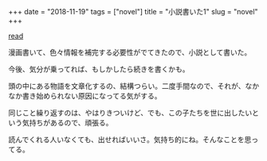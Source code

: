+++
date = "2018-11-19"
tags = ["novel"]
title = "小説書いた1"
slug = "novel"
+++

[read](https://yui.syui.ai/)

漫画書いて、色々情報を補完する必要性がでてきたので、小説として書いた。

今後、気分が乗ってれば、もしかしたら続きを書くかも。

頭の中にある物語を文章化するの、結構つらい。二度手間なので、それが、なかなか書き始められない原因になってる気がする。

同じこと繰り返すのは、やはりきついけど、でも、この子たちを世に出したいという気持ちがあるので、頑張る。

読んでくれる人いなくても、出せればいいさ。気持ち的にね。そんなことを思ってる。

